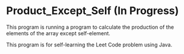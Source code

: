# Product_Except_Self (In Progress)
This program is running a program to calculate the production of the elements of the array except self-element.

This program is for self-learning the Leet Code problem using Java.
